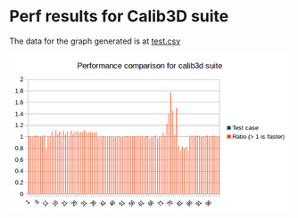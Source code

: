 # Perf results for Calib3D suite

The data for the graph generated is at [test.csv](test.csv)

![Results](result.png) 

